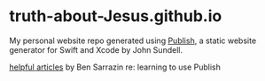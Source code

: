 # truth-about-Jesus.github.io

My personal website repo generated using [Publish](https://github.com/JohnSundell/Publish), a static website generator for Swift and Xcode by John Sundell.

[helpful articles](https://srz.io/tags/publish/) by Ben Sarrazin re: learning to use Publish
